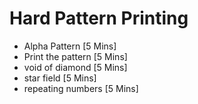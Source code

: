 # Hard Pattern Printing
- Alpha Pattern [5 Mins]
- Print the pattern [5 Mins]
- void of diamond [5 Mins]
- star field [5 Mins]
- repeating numbers [5 Mins]



